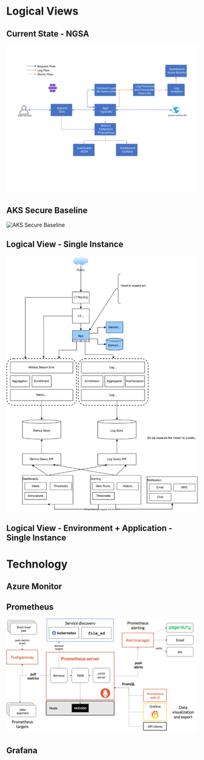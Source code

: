 # Logical Views
## Current State - NGSA
![Current State - NGSA](NGSA.svg)

## AKS Secure Baseline
![AKS Secure Baseline](https://camo.githubusercontent.com/83dbf0c8db3032d7ff422b1f0fef848b1e9dc9e987a96044da899bb48265deb3/68747470733a2f2f646f63732e6d6963726f736f66742e636f6d2f617a7572652f6172636869746563747572652f7265666572656e63652d617263686974656374757265732f636f6e7461696e6572732f616b732f696d616765732f7365637572652d626173656c696e652d6172636869746563747572652e737667)

## Logical View - Single Instance
![Logical View 1](Logical-1.drawio.svg)


## Logical View - Environment + Application - Single Instance


# Technology
## Azure Monitor


## Prometheus
![Prometheus Architecture](prometheus-architecture.png)

## Grafana

